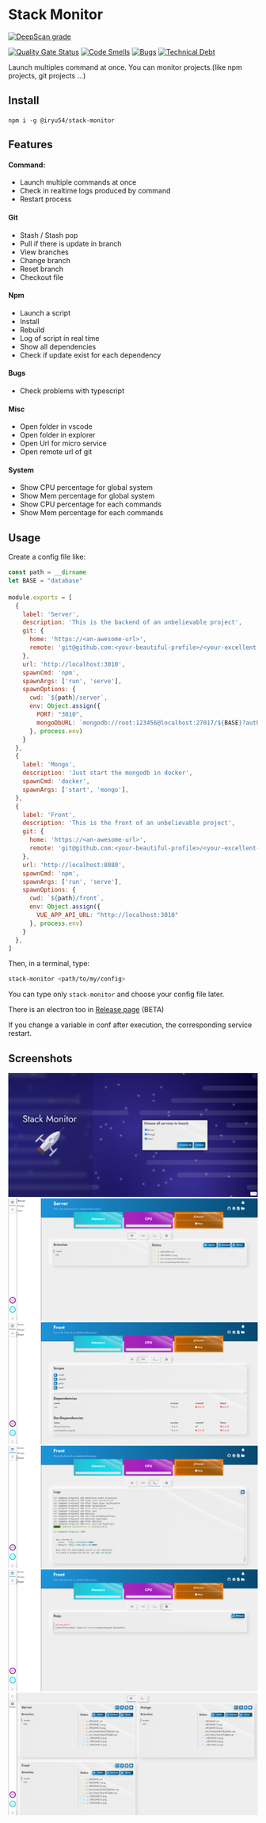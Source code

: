 # Stack Monitor

[![DeepScan grade](https://deepscan.io/api/teams/10201/projects/12903/branches/207230/badge/grade.svg)](https://deepscan.io/dashboard#view=project&tid=10201&pid=12903&bid=207230)

[![Quality Gate Status](https://sonarcloud.io/api/project_badges/measure?project=clabroche_stack-monitor&metric=alert_status)](https://sonarcloud.io/dashboard?id=clabroche_stack-monitor)
[![Code Smells](https://sonarcloud.io/api/project_badges/measure?project=clabroche_stack-monitor&metric=code_smells)](https://sonarcloud.io/dashboard?id=clabroche_stack-monitor)
[![Bugs](https://sonarcloud.io/api/project_badges/measure?project=clabroche_stack-monitor&metric=bugs)](https://sonarcloud.io/dashboard?id=clabroche_stack-monitor)
[![Technical Debt](https://sonarcloud.io/api/project_badges/measure?project=clabroche_stack-monitor&metric=sqale_index)](https://sonarcloud.io/dashboard?id=clabroche_stack-monitor)

Launch multiples command at once. You can monitor projects.(like npm projects, git projects ...)

## Install
``` npm i -g @iryu54/stack-monitor ```

## Features
#### Command:
 - Launch multiple commands at once
 - Check in realtime logs produced by command
 - Restart process

#### Git
 - Stash / Stash pop
 - Pull if there is update in branch
 - View branches
 - Change branch
 - Reset branch 
 - Checkout file
 
#### Npm
 - Launch a script
 - Install 
 - Rebuild
 - Log of script in real time
 - Show all dependencies
 - Check if update exist for each dependency

#### Bugs
 - Check problems with typescript

#### Misc
 - Open folder in vscode
 - Open folder in explorer
 - Open Url for micro service
 - Open remote url of git

#### System
 - Show CPU percentage for global system
 - Show Mem percentage for global system
 - Show CPU percentage for each commands
 - Show Mem percentage for each commands
## Usage
Create a config file like: 
``` javascript
const path = __dirname
let BASE = "database"

module.exports = [
  {
    label: 'Server',
    description: 'This is the backend of an unbelievable project',
    git: {
      home: 'https://<an-awesome-url>',
      remote: 'git@github.com:<your-beautiful-profile>/<your-excellent-project>.git'
    },
    url: 'http://localhost:3010',
    spawnCmd: 'npm',
    spawnArgs: ['run', 'serve'],
    spawnOptions: {
      cwd: `${path}/server`,
      env: Object.assign({
        PORT: "3010",
        mongoDbURL: `mongodb://root:123456@localhost:27017/${BASE}?authSource=admin`,
      }, process.env)
    }
  },
  {
    label: 'Mongo',
    description: 'Just start the mongodb in docker',
    spawnCmd: 'docker',
    spawnArgs: ['start', 'mongo'],
  },
  {
    label: 'Front',
    description: 'This is the front of an unbelievable project',
    git: {
      home: 'https://<an-awesome-url>',
      remote: 'git@github.com:<your-beautiful-profile>/<your-excellent-project>.git'
    },
    url: 'http://localhost:8080',
    spawnCmd: 'npm',
    spawnArgs: ['run', 'serve'],
    spawnOptions: {
      cwd: `${path}/front`,
      env: Object.assign({
        VUE_APP_API_URL: "http://localhost:3010"
      }, process.env)
    }
  },
]
```

Then, in a terminal, type:
``` bash
stack-monitor <path/to/my/config>
```

You can type only ```stack-monitor``` and choose your config file later.

There is an electron too in [Release page](https://github.com/clabroche/stack-monitor/releases/latest) (BETA)

If you change a variable in conf after execution, the corresponding service restart.

## Screenshots
![Menu](https://raw.githubusercontent.com/clabroche/stack-monitor/master/README/1.png)
![Menu](https://raw.githubusercontent.com/clabroche/stack-monitor/master/README/2.png)
![Menu](https://raw.githubusercontent.com/clabroche/stack-monitor/master/README/3.png)
![Menu](https://raw.githubusercontent.com/clabroche/stack-monitor/master/README/4.png)
![Menu](https://raw.githubusercontent.com/clabroche/stack-monitor/master/README/5.png)
![Menu](https://raw.githubusercontent.com/clabroche/stack-monitor/master/README/6.png)
